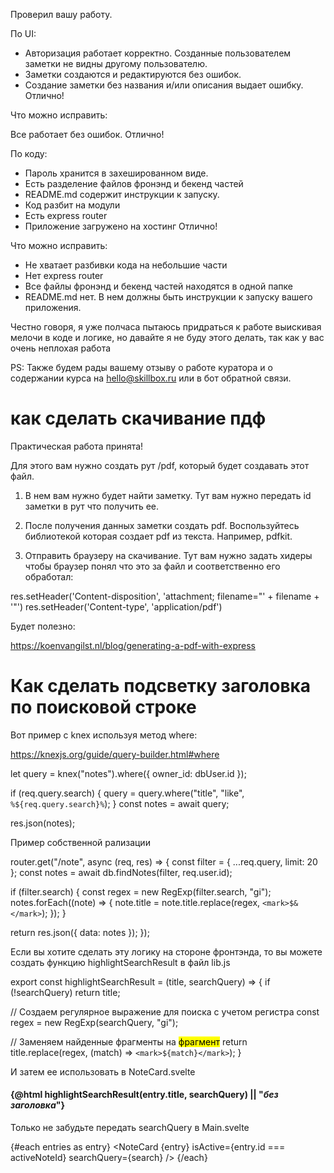 Проверил вашу работу.

По UI:
+ Авторизация работает корректно. Созданные пользователем заметки не видны другому пользователю.
+ Заметки создаются и редактируются без ошибок.
+ Создание заметки без названия и/или описания выдает ошибку. Отлично!

Что можно исправить:

Все работает без ошибок. Отлично!

По коду:
+ Пароль хранится в захешированном виде.
+ Есть разделение файлов фронэнд и бекенд частей
+ README.md содержит инструкции к запуску.
+ Код разбит на модули
+ Есть express router
+ Приложение загружено на хостинг
Отлично!

Что можно исправить:
- Не хватает разбивки кода на небольшие части
- Нет express router
- Все файлы фронэнд и бекенд частей находятся в одной папке
- README.md нет. В нем должны быть  инструкции к запуску вашего приложения.


Честно говоря, я уже полчаса пытаюсь придраться к работе выискивая мелочи в коде и логике, но давайте я не буду этого делать, так как у вас очень неплохая работа   

PS: Также будем рады вашему отзыву о работе куратора и о содержании курса на hello@skillbox.ru или в бот обратной связи.

# как сделать скачивание пдф
Практическая работа принята!

Для этого вам нужно создать рут /pdf, который будет создавать этот файл.

1. В нем вам нужно будет найти заметку. Тут вам нужно передать id заметки  в рут что получить ее.

2. После получения данных заметки создать pdf. Воспользуйтесь библиотекой которая создает pdf из текста. Например, pdfkit.

3. Отправить браузеру на скачивание. Тут вам нужно задать хидеры чтобы браузер понял что это за файл и соответственно его обработал:

res.setHeader('Content-disposition', 'attachment; filename="' + filename + '"')
res.setHeader('Content-type', 'application/pdf')

Будет полезно:

https://koenvangilst.nl/blog/generating-a-pdf-with-express

# Как сделать подсветку заголовка по поисковой строке
Вот пример с knex используя метод where:

https://knexjs.org/guide/query-builder.html#where

let query = knex("notes").where({ owner_id: dbUser.id });

if (req.query.search) {
      query = query.where("title", "like", `%${req.query.search}%`);
}
const notes = await query;

res.json(notes);

Пример собственной рализации

router.get("/note", async (req, res) => {
  const filter = { ...req.query, limit: 20 };
  const notes = await db.findNotes(filter, req.user.id);

  if (filter.search) {
    const regex = new RegExp(filter.search, "gi");
    notes.forEach((note) => {
      note.title = note.title.replace(regex, `<mark>$&</mark>`);
    });
  }

  return res.json({ data: notes });
});

Если вы хотите сделать эту логику на стороне фронтэнда, то вы можете создать функцию highlightSearchResult в файл lib.js

export const highlightSearchResult = (title, searchQuery) => {
  if (!searchQuery) return title;

  // Создаем регулярное выражение для поиска с учетом регистра
  const regex = new RegExp(searchQuery, "gi");

  // Заменяем найденные фрагменты на <mark>фрагмент</mark>
  return title.replace(regex, (match) => `<mark>${match}</mark>`);
}

И затем ее использовать в NoteCard.svelte

<script>
  import { link } from "svelte-spa-router";

  import { formatDate, formatSearchResult, highlightSearchResult } from "./lib";

  export let entry;
  export let isActive;
  export let searchQuery;
</script>



<h4 class="title">
    <!-- {@html formatSearchResult(entry) || "<em>без заголовка</em>"} -->
    {@html highlightSearchResult(entry.title, searchQuery) || "<em>без заголовка</em>"}
</h4>

Только не забудьте передать searchQuery в Main.svelte

{#each entries as entry}
  <NoteCard {entry} isActive={entry.id === activeNoteId} searchQuery={search} />
{/each}
